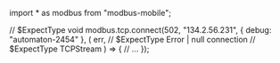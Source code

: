 import * as modbus from "modbus-mobile";

// $ExpectType void
modbus.tcp.connect(502, "134.2.56.231", { debug: "automaton-2454" }, (
    err, // $ExpectType Error | null
    connection // $ExpectType TCPStream
) => {
    // ...
});
